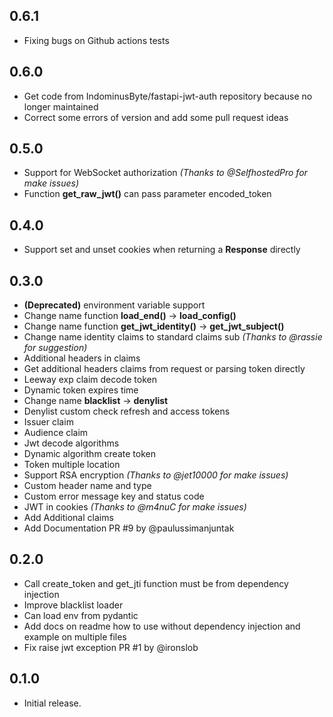 ## 0.6.1

- Fixing bugs on Github actions tests

## 0.6.0

- Get code from IndominusByte/fastapi-jwt-auth repository because no longer maintained
- Correct some errors of version and add some pull request ideas

## 0.5.0

- Support for WebSocket authorization _(Thanks to @SelfhostedPro for make issues)_
- Function **get_raw_jwt()** can pass parameter encoded_token

## 0.4.0

- Support set and unset cookies when returning a **Response** directly

## 0.3.0

- **(Deprecated)** environment variable support
- Change name function **load_end()** -> **load_config()**
- Change name function **get_jwt_identity()** -> **get_jwt_subject()**
- Change name identity claims to standard claims sub _(Thanks to @rassie for suggestion)_
- Additional headers in claims
- Get additional headers claims from request or parsing token directly
- Leeway exp claim decode token
- Dynamic token expires time
- Change name **blacklist** -> **denylist**
- Denylist custom check refresh and access tokens
- Issuer claim
- Audience claim
- Jwt decode algorithms
- Dynamic algorithm create token
- Token multiple location
- Support RSA encryption _(Thanks to @jet10000 for make issues)_
- Custom header name and type
- Custom error message key and status code
- JWT in cookies _(Thanks to @m4nuC for make issues)_
- Add Additional claims
- Add Documentation PR #9 by @paulussimanjuntak

## 0.2.0

- Call create_token and get_jti function must be from dependency injection
- Improve blacklist loader
- Can load env from pydantic
- Add docs on readme how to use without dependency injection and example on multiple files
- Fix raise jwt exception PR #1 by @ironslob

## 0.1.0

- Initial release.
